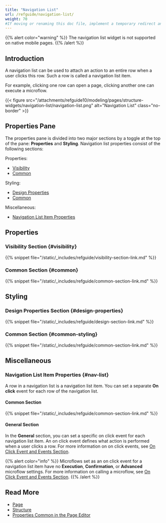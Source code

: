 ```yaml
---
title: "Navigation List"
url: /refguide/navigation-list/
weight: 70
#If moving or renaming this doc file, implement a temporary redirect and let the respective team know they should update the URL in the product. See Mapping to Products for more details.
---
```


{{% alert color="warning" %}}
The navigation list widget is not supported on native mobile pages.
{{% /alert %}}

## Introduction

A navigation list can be used to attach an action to an entire row when a user clicks this row. Such a row is called a navigation list item. 

For example, clicking one row can open a page, clicking another one can execute a microflow. 

{{< figure src="/attachments/refguide10/modeling/pages/structure-widgets/navigation-list/navigation-list.png" alt="Navigation List" class="no-border" >}}

## Properties Pane

The properties pane is divided into two major sections by a toggle at the top of the pane: **Properties** and **Styling**. Navigation list properties consist of the following sections:

Properties:

* [Visibility](#visibility)
* [Common](#common)

Styling:

* [Design Properties](#design-properties)
* [Common](#common-styling)

Miscellaneous:

* [Navigation List Item Properties](#nav-list)

## Properties

### Visibility Section {#visibility}

{{% snippet file="/static/_includes/refguide/visibility-section-link.md" %}}

### Common Section {#common}

{{% snippet file="/static/_includes/refguide/common-section-link.md" %}}

## Styling

### Design Properties Section {#design-properties}

{{% snippet file="/static/_includes/refguide/design-section-link.md" %}} 

### Common Section {#common-styling}

{{% snippet file="/static/_includes/refguide/common-section-link.md" %}}

## Miscellaneous

### Navigation List Item Properties {#nav-list}

A row in a navigation list is a navigation list item. You can set a separate **On click** event for each row of the navigation list. 

#### Common Section

{{% snippet file="/static/_includes/refguide/common-section-link.md" %}}

#### General Section

In the **General** section, you can set a specific on click event for each navigation list item. An on click event defines what action is performed when a user clicks a row. For more information on on click events, see [On Click Event and Events Section](/refguide/on-click-event/).

{{% alert color="info" %}}
Microflows set as an on click event for a navigation list item have no **Execution**, **Confirmation**, or **Advanced** microflow settings. For more information on calling a microflow, see [On Click Event and Events Section](/refguide/on-click-event/#call-microflow). 
{{% /alert %}}

## Read More

* [Page](/refguide/page/)
* [Structure](/refguide/structure-widgets/)
* [Properties Common in the Page Editor](/refguide/common-widget-properties/)
